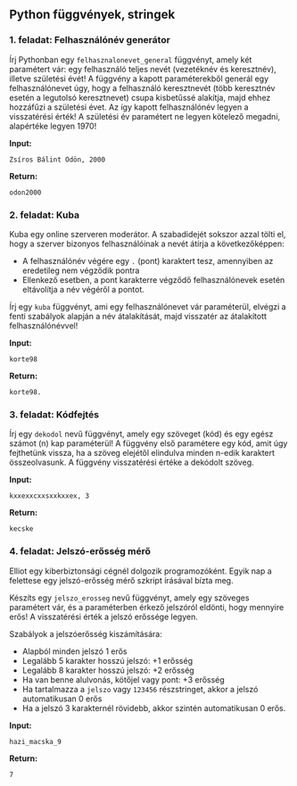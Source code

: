 <style>
	h1:first-of-type { display: none; }
</style>

# Szkriptnyelvek - 2. gyakorló feladatsor

## Python függvények, stringek


### 1. feladat: Felhasználónév generátor

Írj Pythonban egy `felhasznalonevet_general` függvényt, amely két paramétert vár: egy felhasználó teljes nevét (vezetéknév és keresztnév), illetve születési évét! A függvény a kapott paraméterekből generál egy felhasználónevet úgy, hogy a felhasználó keresztnevét (több keresztnév esetén a legutolsó keresztnevet) csupa kisbetűssé alakítja, majd ehhez hozzáfűzi a születési évet. Az így kapott felhasználónév legyen a visszatérési érték! A születési év paramétert ne legyen kötelező megadni, alapértéke legyen 1970!

**Input:**

```
Zsíros Bálint Ödön, 2000
```

**Return:**

```
odon2000
```


### 2. feladat: Kuba

Kuba egy online szerveren moderátor. A szabadidejét sokszor azzal tölti el, hogy a szerver bizonyos felhasználóinak a nevét átírja a következőképpen:

* A felhasználónév végére egy `.` (pont) karaktert tesz, amennyiben az eredetileg nem végződik pontra
* Ellenkező esetben, a pont karakterre végződő felhasználónevek esetén eltávolítja a név végéről a pontot.

Írj egy `kuba` függvényt, ami egy felhasználónevet vár paraméterül, elvégzi a fenti szabályok alapján a név átalakítását, majd visszatér az átalakított felhasználónévvel!

**Input:**

```
korte98
```

**Return:**

```
korte98.
```


### 3. feladat: Kódfejtés

Írj egy `dekodol` nevű függvényt, amely egy szöveget (kód) és egy egész számot (n) kap paraméterül! A függvény első paramétere egy kód, amit úgy fejthetünk vissza, ha a szöveg elejétől elindulva minden n-edik karaktert összeolvasunk. A függvény visszatérési értéke a dekódolt szöveg.

**Input:**

```
kxxexxcxxsxxkxxex, 3
```

**Return:**

```
kecske
```


### 4. feladat: Jelszó-erősség mérő

Elliot egy kiberbiztonsági cégnél dolgozik programozóként. Egyik nap a felettese egy jelszó-erősség mérő szkript írásával bízta meg.

Készíts egy `jelszo_erosseg` nevű függvényt, amely egy szöveges paramétert vár, és a paraméterben érkező jelszóról eldönti, hogy mennyire erős! A visszatérési érték a jelszó erőssége legyen.

Szabályok a jelszóerősség kiszámítására:

* Alapból minden jelszó 1 erős
* Legalább 5 karakter hosszú jelszó: +1 erősség
* Legalább 8 karakter hosszú jelszó: +2 erősség
* Ha van benne alulvonás, kötőjel vagy pont: +3 erősség
* Ha tartalmazza a `jelszo` vagy `123456` részstringet, akkor a jelszó automatikusan 0 erős
* Ha a jelszó 3 karakternél rövidebb, akkor szintén automatikusan 0 erős.

**Input:**

```
hazi_macska_9
```

**Return:**

```
7
```